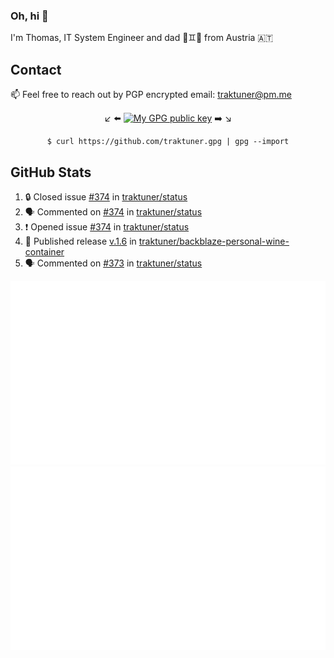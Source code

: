 ### Oh, hi 👋

I'm Thomas, IT System Engineer and dad 👶♊️👶 from Austria 🇦🇹

<!--
**traktuner/traktuner** is a ✨ _special_ ✨ repository because its `README.md` (this file) appears on your GitHub profile.

Here are some ideas to get you started:

- 🔭 I’m currently working on ...
- 🌱 I’m currently learning ...
- 👯 I’m looking to collaborate on ...
- 🤔 I’m looking for help with ...
- 💬 Ask me about ...
- 📫 How to reach me: ...
- 😄 Pronouns: ...
- ⚡ Fun fact: ...
-->

## Contact
📫 Feel free to reach out by PGP encrypted email:
traktuner@pm.me

<div align="center" markdown="1">

↙️ ⬅️ [![My GPG public key](https://img.shields.io/badge/PGP%20public%20key-6D4AFF?style=for-the-badge)](https://github.com/traktuner.gpg) ➡️ ↘️

```shell
$ curl https://github.com/traktuner.gpg | gpg --import
```

</div>

## GitHub Stats
<!--START_SECTION:activity-->
1. 🔒 Closed issue [#374](https://github.com/traktuner/status/issues/374) in [traktuner/status](https://github.com/traktuner/status)
2. 🗣 Commented on [#374](https://github.com/traktuner/status/issues/374#issuecomment-2156719747) in [traktuner/status](https://github.com/traktuner/status)
3. ❗ Opened issue [#374](https://github.com/traktuner/status/issues/374) in [traktuner/status](https://github.com/traktuner/status)
4. 🚀 Published release [v.1.6](https://github.com/traktuner/backblaze-personal-wine-container/releases/tag/v1.6) in [traktuner/backblaze-personal-wine-container](https://github.com/traktuner/backblaze-personal-wine-container)
5. 🗣 Commented on [#373](https://github.com/traktuner/status/issues/373#issuecomment-2156650677) in [traktuner/status](https://github.com/traktuner/status)
<!--END_SECTION:activity-->

![](https://github.com/traktuner/traktuner/blob/master/generated/overview.svg)
![](https://github.com/traktuner/traktuner/blob/master/generated/languages.svg)
